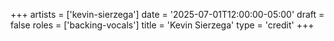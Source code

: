 +++
artists = ['kevin-sierzega']
date = '2025-07-01T12:00:00-05:00'
draft = false
roles = ['backing-vocals']
title = 'Kevin Sierzega'
type = 'credit'
+++
